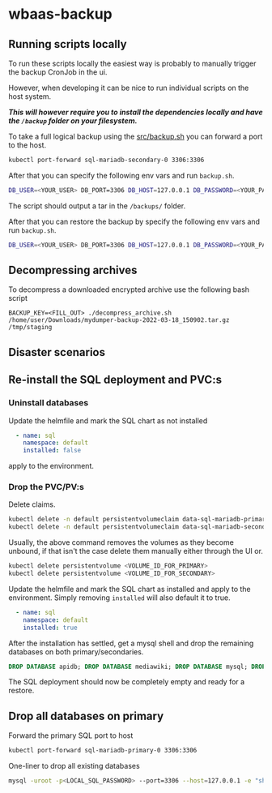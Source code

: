 # wbaas-backup

## Running scripts locally

To run these scripts locally the easiest way is probably to manually trigger the backup CronJob in the ui.

However, when developing it can be nice to run individual scripts on the host system.

***This will however require you to install the dependencies locally and have the `/backup` folder on your filesystem.***

To take a full logical backup using the [src/backup.sh](src/backup.sh) you can forward a port to the host.

```sh
kubectl port-forward sql-mariadb-secondary-0 3306:3306
```

After that you can specify the following env vars and run `backup.sh`.

```sh
DB_USER=<YOUR_USER> DB_PORT=3306 DB_HOST=127.0.0.1 DB_PASSWORD=<YOUR_PASSWORD> bash src/backup.sh 
```

The script should output a tar in the `/backups/` folder.

After that you can restore the backup by specify the following env vars and run `backup.sh`.

```sh
DB_USER=<YOUR_USER> DB_PORT=3306 DB_HOST=127.0.0.1 DB_PASSWORD=<YOUR_PASSWORD> bash src/restore.sh <THE_FOLDER_WITH_EXTRACTED_TAR>
```
## Decompressing archives

To decompress a downloaded encrypted archive use the following bash script

```
BACKUP_KEY=<FILL_OUT> ./decompress_archive.sh /home/user/Downloads/mydumper-backup-2022-03-18_150902.tar.gz /tmp/staging
```

## Disaster scenarios

## Re-install the SQL deployment and PVC:s

### Uninstall databases

Update the helmfile and mark the SQL chart as not installed

```yml
  - name: sql
    namespace: default
    installed: false
```

apply to the environment.

### Drop the PVC/PV:s

Delete claims.

```sh
kubectl delete -n default persistentvolumeclaim data-sql-mariadb-primary-0
kubectl delete -n default persistentvolumeclaim data-sql-mariadb-secondary-0
```

Usually, the above command removes the volumes as they become unbound, if that isn't the case delete them manually either through the UI or.

```sh
kubectl delete persistentvolume <VOLUME_ID_FOR_PRIMARY>
kubectl delete persistentvolume <VOLUME_ID_FOR_SECONDARY>
```

Update the helmfile and mark the SQL chart as installed and apply to the environment.
Simply removing `installed` will also default it to true.

```yml
  - name: sql
    namespace: default
    installed: true
```

After the installation has settled, get a mysql shell and drop the remaining databases on both primary/secondaries.

```sql
DROP DATABASE apidb; DROP DATABASE mediawiki; DROP DATABASE mysql; DROP DATABASE test; DROP DATABASE performance_schema; DROP DATABASE my_database;
```

The SQL deployment should now be completely empty and ready for a restore.

## Drop all databases on primary

Forward the primary SQL port to host

```sh
kubectl port-forward sql-mariadb-primary-0 3306:3306
```

One-liner to drop all existing databases

```sh
mysql -uroot -p<LOCAL_SQL_PASSWORD> --port=3306 --host=127.0.0.1 -e "show databases" | grep -v Database | grep -v mysql| grep -v information_schema| gawk '{print "drop database `" $1 "`;select sleep(0.1);"}' | mysql -uroot -p<LOCAL_SQL_PASSWORD> --port=3306 --host=127.0.0.1 
```
